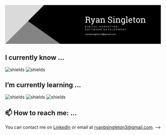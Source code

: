 <img src="https://github.com/ryansingleton-3/ryansingleton-3/blob/main/Black%20Modern%20Personal%20LinkedIn%20Banner.png">



## I currently know ...



![shields](https://img.shields.io/badge/Front--End-HTML-brightgreen)  ![shields](https://img.shields.io/badge/Front--End-CSS-brightgreen)


## I’m currently learning ...

![shields](https://img.shields.io/badge/Front--End-JavaScript-green)  ![shields](https://img.shields.io/badge/frontend-React-critical)  ![shields](https://img.shields.io/badge/Front--End-BootStrap-green) 


## 📫 How to reach me: ...

You can contact me on [LinkedIn](https://www.linkedin.com/in/ryansingleton3/) or email at ryanbsingleton3@gmail.com. 
-->
